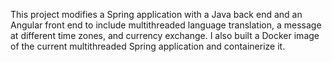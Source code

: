 This project modifies a Spring application with a Java back end and an Angular front end to include multithreaded language translation, a message at different time zones, and currency exchange. 
I also built a Docker image of the current multithreaded Spring application and containerize it.

